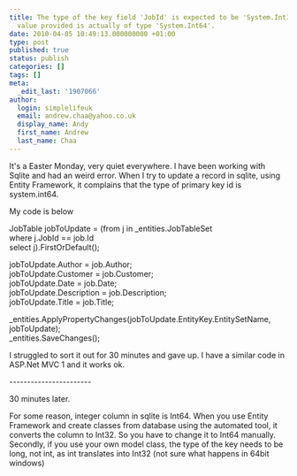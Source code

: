 ```yaml
---
title: The type of the key field 'JobId' is expected to be 'System.Int32', but the
  value provided is actually of type 'System.Int64'.
date: 2010-04-05 10:49:13.000000000 +01:00
type: post
published: true
status: publish
categories: []
tags: []
meta:
  _edit_last: '1907066'
author:
  login: simplelifeuk
  email: andrew.chaa@yahoo.co.uk
  display_name: Andy
  first_name: Andrew
  last_name: Chaa
---
```

<p>It's a Easter Monday, very quiet everywhere. I have been working with Sqlite and had an weird error. When I try to update a record in sqlite, using Entity Framework, it complains that the type of primary key id is system.int64.</p>
<p>My code is below</p>
<p>JobTable jobToUpdate = (from j in _entities.JobTableSet<br />
where j.JobId == job.Id<br />
select j).FirstOrDefault();</p>
<p>jobToUpdate.Author = job.Author;<br />
jobToUpdate.Customer = job.Customer;<br />
jobToUpdate.Date = job.Date;<br />
jobToUpdate.Description = job.Description;<br />
jobToUpdate.Title = job.Title;</p>
<p>_entities.ApplyPropertyChanges(jobToUpdate.EntityKey.EntitySetName, jobToUpdate);<br />
_entities.SaveChanges();</p>
<p>I struggled to sort it out for 30 minutes and gave up. I have a similar code in ASP.Net MVC 1 and it works ok.</p>
<p>-----------------------</p>
<p>30 minutes later.</p>
<p>For some reason, integer column in sqlite is Int64. When you use Entity Framework and create classes from database using the automated tool, it converts the column to Int32. So you have to change it to Int64 manually. Secondly, if you use your own model class, the type of the key needs to be long, not int, as int translates into Int32 (not sure what happens in 64bit windows)</p>

